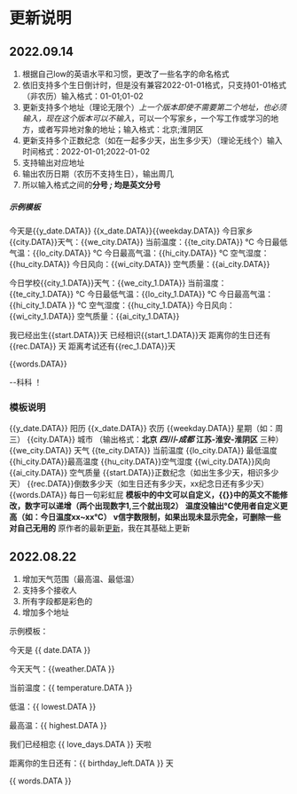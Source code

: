 # 更新说明
## 2022.09.14
1. 根据自己low的英语水平和习惯，更改了一些名字的命名格式
2. 依旧支持多个生日倒计时，但是没有兼容2022-01-01格式，只支持01-01格式（非农历）输入格式：01-01;01-02
3. 更新支持多个地址（理论无限个）*上一个版本即使不需要第二个地址，也必须输入，现在这个版本可以不输入*，可以一个写家乡，一个写工作或学习的地方，或者写异地对象的地址；输入格式：北京;淮阴区
4. 更新支持多个正数纪念（如在一起多少天，出生多少天）（理论无线个）输入时间格式：2022-01-01;2022-01-02
5. 支持输出对应地址
6. 输出农历日期（农历不支持生日），输出周几
7. 所以输入格式之间的**分号 *;* 均是英文分号**

##### 示例模板
今天是{{y_date.DATA}} {{x_date.DATA}}{{weekday.DATA}}
今日家乡{{city.DATA}}天气：{{we_city.DATA}} 
当前温度：{{te_city.DATA}} ℃ 
今日最低气温：{{lo_city.DATA}} ℃ 
今日最高气温：{{hi_city.DATA}} ℃ 
空气湿度：{{hu_city.DATA}} 
今日风向：{{wi_city.DATA}} 
空气质量：{{ai_city.DATA}} 

今日学校{{city_1.DATA}}天气：{{we_city_1.DATA}} 
当前温度：{{te_city_1.DATA}} ℃ 
今日最低气温：{{lo_city_1.DATA}} ℃ 
今日最高气温：{{hi_city_1.DATA }} ℃ 
空气湿度：{{hu_city_1.DATA}} 
今日风向：{{wi_city_1.DATA}} 
空气质量：{{ai_city_1.DATA}} 

我已经出生{{start.DATA}}天 
已经相识{{start_1.DATA}}天
距离你的生日还有{{rec.DATA}} 天 
距离考试还有{{rec_1.DATA}}天

{{words.DATA}} 

--科科 ！

### 模板说明
{{y_date.DATA}} 阳历
{{x_date.DATA}} 农历
{{weekday.DATA}} 星期（如：周三）
{{city.DATA}} 城市 （输出格式：**北京**  ***四川-成都*** **江苏-淮安-淮阴区**  三种）
{{we_city.DATA}} 天气
{{te_city.DATA}} 当前温度
{{lo_city.DATA}} 最低温度
{{hi_city.DATA}}最高温度
{{hu_city.DATA}}空气湿度
{{wi_city.DATA}}风向
{{ai_city.DATA}} 空气质量
{{start.DATA}}正数纪念（如出生多少天，相识多少天）
{{rec.DATA}}倒数多少天（如生日还有多少天，xx纪念日还有多少天）
{{words.DATA}} 每日一句彩虹屁
**模板中的中文可以自定义，{{}}中的英文不能修改，数字可以递增（两个出现数字1,三个就出现2）**
**温度没输出°C使用者自定义更高（如：今日温度xx~xx°C）**
**v信字数限制，如果出现未显示完全，可删除一些对自己无用的**
原作者的最新[更新](./auth_UPGRADE.md)，我在其基础上更新
## 2022.08.22

1. 增加天气范围（最高温、最低温）
2. 支持多个接收人
3. 所有字段都是彩色的
4. 增加多个地址

示例模板：

今天是 {{ date.DATA }}

今天天气：{{weather.DATA }}

当前温度：{{ temperature.DATA }}

低温：{{ lowest.DATA }}

最高温：{{ highest.DATA }}

我们已经相恋 {{ love_days.DATA }} 天啦

距离你的生日还有：{{ birthday_left.DATA }} 天

{{ words.DATA }}
